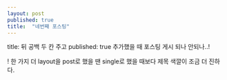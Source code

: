 ```yaml
---
layout: post
published: true
title:  "네번째 포스팅"
---
```


title: 뒤 공백 두 칸 주고 published: true 추가했을 때 포스팅 게시 되나 안되나..!

! 한 가지 더
layout을 post로 했을 땐 single로 했을 때보다 제목 색깔이 조금 더 진하다.
